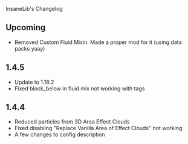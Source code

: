 InsaneLib's Changelog

## Upcoming
* Removed Custom Fluid Mixin. Made a proper mod for it (using data packs yaay)

## 1.4.5
* Update to 1.18.2
* Fixed block_below in fluid mix not working with tags

## 1.4.4
* Reduced particles from 3D Area Effect Clouds
* Fixed disabling "Replace Vanilla Area of Effect Clouds" not working
* A few changes to config description